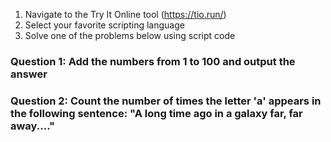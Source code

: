 1. Navigate to the Try It Online tool (https://tio.run/) 
2. Select your favorite scripting language
3. Solve one of the problems below using script code

### Question 1: Add the numbers from 1 to 100 and output the answer

### Question 2: Count the number of times the letter 'a' appears in the following sentence: "A long time ago in a galaxy far, far away...."